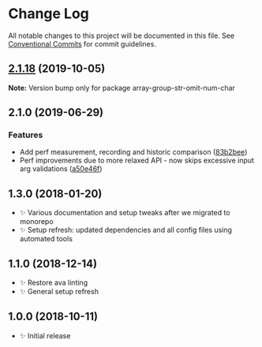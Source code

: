 # Change Log

All notable changes to this project will be documented in this file.
See [Conventional Commits](https://conventionalcommits.org) for commit guidelines.

## [2.1.18](https://gitlab.com/codsen/codsen/compare/array-group-str-omit-num-char@2.1.17...array-group-str-omit-num-char@2.1.18) (2019-10-05)

**Note:** Version bump only for package array-group-str-omit-num-char





## 2.1.0 (2019-06-29)

### Features

- Add perf measurement, recording and historic comparison ([83b2bee](https://gitlab.com/codsen/codsen/commit/83b2bee))
- Perf improvements due to more relaxed API - now skips excessive input arg validations ([a50e46f](https://gitlab.com/codsen/codsen/commit/a50e46f))

## 1.3.0 (2018-01-20)

- ✨ Various documentation and setup tweaks after we migrated to monorepo
- ✨ Setup refresh: updated dependencies and all config files using automated tools

## 1.1.0 (2018-12-14)

- ✨ Restore ava linting
- ✨ General setup refresh

## 1.0.0 (2018-10-11)

- ✨ Initial release
